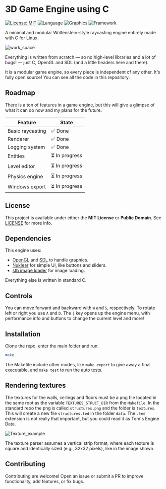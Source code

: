 # 3D Game Engine using C

[![License: MIT](https://img.shields.io/badge/License-MIT-yellow.svg)](LICENSE)
![Language](https://img.shields.io/badge/Made%20with-C-blue)
![Graphics](https://img.shields.io/badge/Graphics-OpenGL-green)
![Framework](https://img.shields.io/badge/Framework-SDL2-orange)

A minimal and modular Wolfenstein-style raycasting engine entirely made with C for Linux.

![work_space](screenshots/work_space.png)

Everything is written from scratch — so no high-level libraries and a lot of bugs! — just C, OpenGL and SDL (and a little headers here and there).

It is a modular game engine, so every piece is independent of any other. It's fully open source! You can see all the code in this repository.

## Roadmap

There is a ton of features in a game engine, but this will give a glimpse of what it can do now and my plans for the future.

| Feature | State |
| --- | --- |
| Basic raycasting | :white_check_mark: Done |
| Renderer | :white_check_mark: Done |
| Logging system | :white_check_mark: Done |
| Entities | :hourglass_flowing_sand: In progress |
| Level editor | :hourglass_flowing_sand: In progress |
| Physics engine | :hourglass_flowing_sand: In progress |
| Windows export | :hourglass_flowing_sand: In progress |

## License

This project is available under either the **MIT License** or **Public Domain**. See [LICENSE](LICENSE) for more info.

## Dependencies

This engine uses:

- [OpenGL](https://www.opengl.org/) and [SDL](https://www.libsdl.org/) to handle graphics. 
- [Nuklear](https://github.com/Immediate-Mode-UI/Nuklear) for simple UI, like buttons and sliders.
- [stb image loader](https://github.com/nothings/stb) for image loading.

Everything else is written in standard C.

## Controls

You can move forward and backward with `W` and `S`, respectively. To rotate left or right you use `A` and `D`. The `|` key opens up the engine menu, with performance info and buttons to change the current level and more!

## Installation

Clone the repo, enter the main folder and run:

```bash
make
```

The Makefile include other modes, like `make export` to give away a final executable, and `make test` to run the auto tests.

## Rendering textures

The textures for the walls, ceilings and floors must be a png file located in the same root as the variable `TEXTURES_STRUCT_DIR` from the `Makefile`. In the standard repo the png is called `structures.png` and the folder is `textures`. This will create a new file `structures.ted` in the folder `data`. The `.ted` extension is not really that important, but you could read it as Tom's Engine Data.

![Texture_example](screenshots/texture_example.png)

The texture parser assumes a vertical strip format, where each texture is square and identically sized (e.g., 32x32 pixels), like in the image shown.

## Contributing

Contributing are welcome! Open an issue or submit a PR to improve functionality, add features, or fix bugs.
